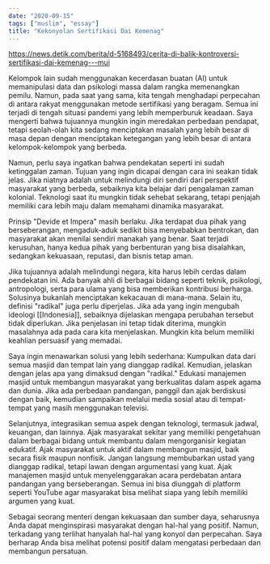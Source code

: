 ```yaml
---
date: "2020-09-15"
tags: ["muslim", "essay"]
title: "Kekonyolan Sertifikasi Dai Kemenag"
---
```


https://news.detik.com/berita/d-5168493/cerita-di-balik-kontroversi-sertifikasi-dai-kemenag---mui

Kelompok lain sudah menggunakan kecerdasan buatan (AI) untuk memanipulasi data dan psikologi massa dalam rangka memenangkan pemilu. Namun, pada saat yang sama, kita tengah menghadapi perpecahan di antara rakyat menggunakan metode sertifikasi yang beragam. Semua ini terjadi di tengah situasi pandemi yang lebih memperburuk keadaan. Saya mengerti bahwa tujuannya mungkin ingin meredakan perbedaan pendapat, tetapi seolah-olah kita sedang menciptakan masalah yang lebih besar di masa depan dengan menciptakan ketegangan yang lebih besar di antara kelompok-kelompok yang berbeda.

Namun, perlu saya ingatkan bahwa pendekatan seperti ini sudah ketinggalan zaman. Tujuan yang ingin dicapai dengan cara ini seakan tidak jelas. Jika niatnya adalah untuk melindungi diri sendiri dari perspektif masyarakat yang berbeda, sebaiknya kita belajar dari pengalaman zaman kolonial. Teknologi saat itu mungkin tidak sehebat sekarang, tetapi penjajah memiliki cara lebih maju dalam memahami dinamika masyarakat.

Prinsip "Devide et Impera" masih berlaku. Jika terdapat dua pihak yang berseberangan, mengaduk-aduk sedikit bisa menyebabkan bentrokan, dan masyarakat akan menilai sendiri manakah yang benar. Saat terjadi kerusuhan, hanya kedua pihak yang berbenturan yang bisa disalahkan, sedangkan kekuasaan, reputasi, dan bisnis tetap aman.

Jika tujuannya adalah melindungi negara, kita harus lebih cerdas dalam pendekatan ini. Ada banyak ahli di berbagai bidang seperti teknik, psikologi, antropologi, serta para ulama yang bisa memberikan kontribusi berharga. Solusinya bukanlah menciptakan kekacauan di mana-mana. Selain itu, definisi "radikal" juga perlu diperjelas. Jika ada yang ingin mengubah ideologi [[Indonesia]], sebaiknya dijelaskan mengapa perubahan tersebut tidak diperlukan. Jika penjelasan ini tetap tidak diterima, mungkin masalahnya ada pada cara kita menjelaskan. Mungkin kita belum memiliki keahlian persuasif yang memadai.

Saya ingin menawarkan solusi yang lebih sederhana: Kumpulkan data dari semua masjid dan tempat lain yang dianggap radikal. Kemudian, jelaskan dengan jelas apa yang dimaksud dengan "radikal." Edukasi manajemen masjid untuk membangun masyarakat yang berkualitas dalam aspek agama dan dunia. Jika ada perbedaan pandangan, panggil dan ajak berdiskusi dengan baik, kemudian sampaikan melalui media sosial atau di tempat-tempat yang masih menggunakan televisi.

Selanjutnya, integrasikan semua aspek dengan teknologi, termasuk jadwal, keuangan, dan lainnya. Ajak masyarakat sekitar yang memiliki pengetahuan dalam berbagai bidang untuk membantu dalam mengorganisir kegiatan edukatif. Ajak masyarakat untuk aktif dalam membangun masjid, baik secara fisik maupun nonfisik. Jangan langsung membubarkan ustad yang dianggap radikal, tetapi lawan dengan argumentasi yang kuat. Ajak manajemen masjid untuk menyelenggarakan acara perdebatan antara pandangan yang berseberangan. Semua ini bisa diunggah di platform seperti YouTube agar masyarakat bisa melihat siapa yang lebih memiliki argumen yang kuat.

Sebagai seorang menteri dengan kekuasaan dan sumber daya, seharusnya Anda dapat menginspirasi masyarakat dengan hal-hal yang positif. Namun, terkadang yang terlihat hanyalah hal-hal yang konyol dan perpecahan. Saya berharap Anda bisa melihat potensi positif dalam mengatasi perbedaan dan membangun persatuan.